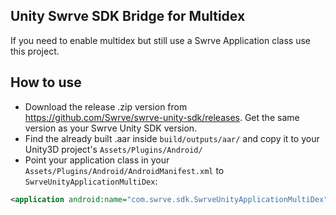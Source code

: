 Unity Swrve SDK Bridge for Multidex
-----------------------------------
If you need to enable multidex but still use a Swrve Application class use this project.

How to use
----------
- Download the release .zip version from https://github.com/Swrve/swrve-unity-sdk/releases. Get the same version as your Swrve Unity SDK version.
- Find the already built .aar inside `build/outputs/aar/` and copy it to your Unity3D project's `Assets/Plugins/Android/`
- Point your application class in your `Assets/Plugins/Android/AndroidManifest.xml` to `SwrveUnityApplicationMultiDex`:
```xml
<application android:name="com.swrve.sdk.SwrveUnityApplicationMultiDex">
```
